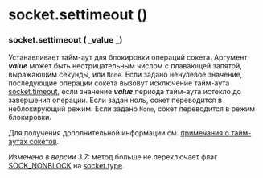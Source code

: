 # socket.settimeout ()

### socket.settimeout ( _value _)

Устанавливает тайм-аут для блокировки операций сокета. Аргумент _**value**_ может быть неотрицательным числом с плавающей запятой, выражающим секунды, или `None`. Если задано ненулевое значение, последующие операции сокета вызовут исключение тайм-аута [socket.timeout](../isklyucheniya-soketov/socket.timeout.md), если значение _**value**_ периода тайм-аута истекло до завершения операции. Если задан ноль, сокет переводится в неблокирующий режим. Если задано `None`, сокет переводится в режим блокировки.

Для получения дополнительной информации см. [примечания о тайм-аутах сокетов](../#primechaniya-otnositelno-taim-autov-soketov).

_Изменено в версии 3.7:_ метод больше не переключает флаг [SOCK\_NONBLOCK](../konstanty-soketov/socket.sock\_nonblock.md) на [socket.type](socket.type.md).
